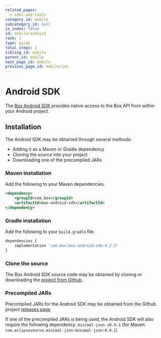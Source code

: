 ```yaml
---
related_pages:
  - sdks-and-tools
category_id: mobile
subcategory_id: null
is_index: false
id: mobile/android
rank: 2
type: guide
total_steps: 2
sibling_id: mobile
parent_id: mobile
next_page_id: mobile
previous_page_id: mobile/ios
---
```


# Android SDK

The [Box Android SDK][android-sdk] provides native access to the Box API from
within your Android project.

[android-sdk]: https://github.com/box/box-android-sdk

## Installation

The Android SDK may be obtained through several methods:

* Adding it as a Maven or Gradle dependency
* Cloning the source into your project
* Downloading one of the precompiled JARs

### Maven installation

Add the following to your Maven dependencies.

```xml
<dependency>
    <groupId>com.box</groupId>
    <artifactId>box-android-sdk</artifactId>
</dependency>
```

### Gradle installation

Add the following to your `build.gradle` file.

```js
dependencies {
    implementation 'com.box:box-android-sdk:4.2.3'
}
```

### Clone the source

The Box Android SDK source code may be obtained by cloning or downloading the
[project from Github][android-sdk-github].

### Precompiled JARs

Precompiled JARs for the Android SDK may be obtained from the Github project
[releases page][android-sdk-github-releases]

<Message warning>

If one of the precompiled JARs is being used, the Android SDK will also
require the following dependency: `minimal-json v0.9.1` (for Maven:
`com.eclipsesource.minimal-json:minimal-json:0.9.1`)

</Message>

[android-sdk-github]: https://github.com/box/box-android-sdk/tree/master/box-content-sdk
[android-sdk-github-releases]: https://github.com/box/box-android-sdk/releases
